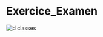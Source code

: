 # Exercice_Examen
![d classes](https://user-images.githubusercontent.com/116462964/205205818-23d99d9e-dd87-4d80-87fc-66979a3b04c8.PNG)

